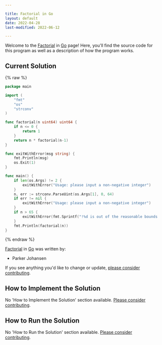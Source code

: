 ```yaml
---

title: Factorial in Go
layout: default
date: 2022-04-28
last-modified: 2022-06-12

---
```


Welcome to the [Factorial](https://sampleprograms.io/projects/factorial) in [Go](https://sampleprograms.io/languages/go) page! Here, you'll find the source code for this program as well as a description of how the program works.

## Current Solution

{% raw %}

```go
package main

import (
	"fmt"
	"os"
	"strconv"
)

func factorial(n uint64) uint64 {
	if n <= 0 {
		return 1
	}
	return n * factorial(n-1)
}

func exitWithError(msg string) {
	fmt.Println(msg)
	os.Exit(1)
}

func main() {
	if len(os.Args) != 2 {
		exitWithError("Usage: please input a non-negative integer")
	}
	n, err := strconv.ParseUint(os.Args[1], 0, 64)
	if err != nil {
		exitWithError("Usage: please input a non-negative integer")
	}
	if n > 65 {
		exitWithError(fmt.Sprintf("!%d is out of the reasonable bounds for calculation", n))
	}
	fmt.Println(factorial(n))
}
```

{% endraw %}

[Factorial](https://sampleprograms.io/projects/factorial) in [Go](https://sampleprograms.io/languages/go) was written by:

- Parker Johansen

If you see anything you'd like to change or update, [please consider contributing](https://github.com/TheRenegadeCoder/sample-programs).

## How to Implement the Solution

No 'How to Implement the Solution' section available. [Please consider contributing](https://github.com/TheRenegadeCoder/sample-programs-website).

## How to Run the Solution

No 'How to Run the Solution' section available. [Please consider contributing](https://github.com/TheRenegadeCoder/sample-programs-website).